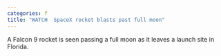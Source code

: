 ```yaml
---
categories: f
title: "WATCH  SpaceX rocket blasts past full moon"
---
```

A Falcon 9 rocket is seen passing a full moon as it leaves a launch site in Florida.